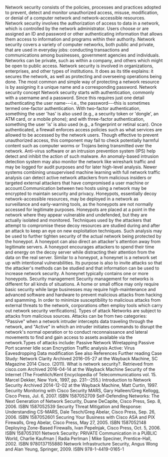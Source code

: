Network security consists of the policies, processes and practices
adopted to prevent, detect and monitor unauthorized access, misuse,
modification, or denial of a computer network and network-accessible
resources. Network security involves the authorization of access to data
in a network, which is controlled by the network administrator. Users
choose or are assigned an ID and password or other authenticating
information that allows them access to information and programs within
their authority. Network security covers a variety of computer networks,
both public and private, that are used in everyday jobs: conducting
transactions and communications among businesses, government agencies
and individuals. Networks can be private, such as within a company, and
others which might be open to public access. Network security is
involved in organizations, enterprises, and other types of institutions.
It does as its title explains: it secures the network, as well as
protecting and overseeing operations being done. The most common and
simple way of protecting a network resource is by assigning it a unique
name and a corresponding password. Network security concept Network
security starts with authentication, commonly with a username and a
password. Since this requires just one detail authenticating the user
name---i.e., the password---this is sometimes termed one-factor
authentication. With two-factor authentication, something the user
\'has\' is also used (e.g., a security token or \'dongle\', an ATM card,
or a mobile phone); and with three-factor authentication, something the
user \'is\' is also used (e.g., a fingerprint or retinal scan). Once
authenticated, a firewall enforces access policies such as what services
are allowed to be accessed by the network users. Though effective to
prevent unauthorized access, this component may fail to check
potentially harmful content such as computer worms or Trojans being
transmitted over the network. Anti-virus software or an intrusion
prevention system (IPS) help detect and inhibit the action of such
malware. An anomaly-based intrusion detection system may also monitor
the network like wireshark traffic and may be logged for audit purposes
and for later high-level analysis. Newer systems combining unsupervised
machine learning with full network traffic analysis can detect active
network attackers from malicious insiders or targeted external attackers
that have compromised a user machine or account.Communication between
two hosts using a network may be encrypted to maintain security and
privacy. Honeypots, essentially decoy network-accessible resources, may
be deployed in a network as surveillance and early-warning tools, as the
honeypots are not normally accessed for legitimate purposes. Honeypots
are placed at a point in the network where they appear vulnerable and
undefended, but they are actually isolated and monitored. Techniques
used by the attackers that attempt to compromise these decoy resources
are studied during and after an attack to keep an eye on new
exploitation techniques. Such analysis may be used to further tighten
security of the actual network being protected by the honeypot. A
honeypot can also direct an attacker\'s attention away from legitimate
servers. A honeypot encourages attackers to spend their time and energy
on the decoy server while distracting their attention from the data on
the real server. Similar to a honeypot, a honeynet is a network set up
with intentional vulnerabilities. Its purpose is also to invite attacks
so that the attacker\'s methods can be studied and that information can
be used to increase network security. A honeynet typically contains one
or more honeypots. Security management Security management for networks
is different for all kinds of situations. A home or small office may
only require basic security while large businesses may require
high-maintenance and advanced software and hardware to prevent malicious
attacks from hacking and spamming. In order to minimize susceptibility
to malicious attacks from external threats to the network, corporations
often employ tools which carry out network security verifications\].
Types of attack Networks are subject to attacks from malicious sources.
Attacks can be from two categories: \"Passive\" when a network intruder
intercepts data traveling through the network, and \"Active\" in which
an intruder initiates commands to disrupt the network\'s normal
operation or to conduct reconnaissance and lateral movements to find and
gain access to assets available via the network.Types of attacks
include: Passive Network Wiretapping Passive Port scanner Idle scan
Encryption Traffic analysis Active: Virus Eavesdropping Data
modification See also References Further reading Case Study: Network
Clarity Archived 2016-05-27 at the Wayback Machine, SC Magazine 2014
Cisco. (2011). What is network security?. Retrieved from cisco.com
Archived 2016-04-14 at the Wayback Machine Security of the Internet (The
Froehlich/Kent Encyclopedia of Telecommunications vol. 15. Marcel
Dekker, New York, 1997, pp. 231--255.) Introduction to Network Security
Archived 2014-12-02 at the Wayback Machine, Matt Curtin, 1997. Security
Monitoring with Cisco Security MARS, Gary Halleen/Greg Kellogg, Cisco
Press, Jul. 6, 2007. ISBN 1587052709 Self-Defending Networks: The Next
Generation of Network Security, Duane DeCapite, Cisco Press, Sep. 8,
2006. ISBN 1587052539 Security Threat Mitigation and Response:
Understanding CS-MARS, Dale Tesch/Greg Abelar, Cisco Press, Sep. 26,
2006. ISBN 1587052601 Securing Your Business with Cisco ASA and PIX
Firewalls, Greg Abelar, Cisco Press, May 27, 2005. ISBN 1587052148
Deploying Zone-Based Firewalls, Ivan Pepelnjak, Cisco Press, Oct. 5,
2006. ISBN 1587053101 Network Security: PRIVATE Communication in a
PUBLIC World, Charlie Kaufman \| Radia Perlman \| Mike Speciner,
Prentice-Hall, 2002. ISBN 9780137155880 Network Infrastructure Security,
Angus Wong and Alan Yeung, Springer, 2009. ISBN 978-1-4419-0165-1
